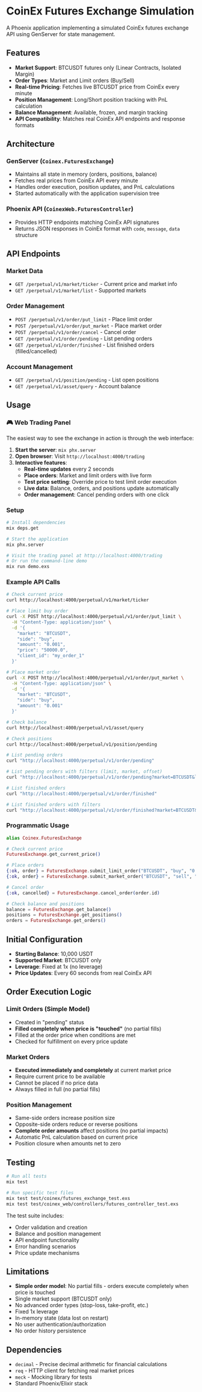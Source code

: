# CoinEx Futures Exchange Simulation

A Phoenix application implementing a simulated CoinEx futures exchange API using GenServer for state management.

## Features

- **Market Support**: BTCUSDT futures only (Linear Contracts, Isolated Margin)
- **Order Types**: Market and Limit orders (Buy/Sell)
- **Real-time Pricing**: Fetches live BTCUSDT price from CoinEx every minute
- **Position Management**: Long/Short position tracking with PnL calculation
- **Balance Management**: Available, frozen, and margin tracking
- **API Compatibility**: Matches real CoinEx API endpoints and response formats

## Architecture

### GenServer (`Coinex.FuturesExchange`)
- Maintains all state in memory (orders, positions, balance)
- Fetches real prices from CoinEx API every minute
- Handles order execution, position updates, and PnL calculations
- Started automatically with the application supervision tree

### Phoenix API (`CoinexWeb.FuturesController`)
- Provides HTTP endpoints matching CoinEx API signatures
- Returns JSON responses in CoinEx format with `code`, `message`, `data` structure

## API Endpoints

### Market Data
- `GET /perpetual/v1/market/ticker` - Current price and market info
- `GET /perpetual/v1/market/list` - Supported markets

### Order Management
- `POST /perpetual/v1/order/put_limit` - Place limit order
- `POST /perpetual/v1/order/put_market` - Place market order
- `POST /perpetual/v1/order/cancel` - Cancel order
- `GET /perpetual/v1/order/pending` - List pending orders
- `GET /perpetual/v1/order/finished` - List finished orders (filled/cancelled)

### Account Management
- `GET /perpetual/v1/position/pending` - List open positions
- `GET /perpetual/v1/asset/query` - Account balance

## Usage

### 🎮 **Web Trading Panel**
The easiest way to see the exchange in action is through the web interface:

1. **Start the server**: `mix phx.server`
2. **Open browser**: Visit `http://localhost:4000/trading`
3. **Interactive features**:
   - **Real-time updates** every 2 seconds
   - **Place orders**: Market and limit orders with live form
   - **Test price setting**: Override price to test limit order execution
   - **Live data**: Balance, orders, and positions update automatically
   - **Order management**: Cancel pending orders with one click

### Setup
```bash
# Install dependencies
mix deps.get

# Start the application
mix phx.server

# Visit the trading panel at http://localhost:4000/trading
# Or run the command-line demo
mix run demo.exs
```

### Example API Calls

```bash
# Check current price
curl http://localhost:4000/perpetual/v1/market/ticker

# Place limit buy order
curl -X POST http://localhost:4000/perpetual/v1/order/put_limit \
  -H "Content-Type: application/json" \
  -d '{
    "market": "BTCUSDT",
    "side": "buy", 
    "amount": "0.001",
    "price": "50000.0",
    "client_id": "my_order_1"
  }'

# Place market order
curl -X POST http://localhost:4000/perpetual/v1/order/put_market \
  -H "Content-Type: application/json" \
  -d '{
    "market": "BTCUSDT",
    "side": "buy",
    "amount": "0.001"
  }'

# Check balance
curl http://localhost:4000/perpetual/v1/asset/query

# Check positions
curl http://localhost:4000/perpetual/v1/position/pending

# List pending orders
curl "http://localhost:4000/perpetual/v1/order/pending"

# List pending orders with filters (limit, market, offset)
curl "http://localhost:4000/perpetual/v1/order/pending?market=BTCUSDT&limit=5&offset=0"

# List finished orders
curl "http://localhost:4000/perpetual/v1/order/finished"

# List finished orders with filters
curl "http://localhost:4000/perpetual/v1/order/finished?market=BTCUSDT&limit=10&offset=0"
```

### Programmatic Usage

```elixir
alias Coinex.FuturesExchange

# Check current price
FuturesExchange.get_current_price()

# Place orders
{:ok, order} = FuturesExchange.submit_limit_order("BTCUSDT", "buy", "0.1", "50000.0")
{:ok, order} = FuturesExchange.submit_market_order("BTCUSDT", "sell", "0.1")

# Cancel order
{:ok, cancelled} = FuturesExchange.cancel_order(order.id)

# Check balance and positions
balance = FuturesExchange.get_balance()
positions = FuturesExchange.get_positions()
orders = FuturesExchange.get_orders()
```

## Initial Configuration

- **Starting Balance**: 10,000 USDT
- **Supported Market**: BTCUSDT only
- **Leverage**: Fixed at 1x (no leverage)
- **Price Updates**: Every 60 seconds from real CoinEx API

## Order Execution Logic

### Limit Orders (Simple Model)
- Created in "pending" status
- **Filled completely when price is "touched"** (no partial fills)
- Filled at the order price when conditions are met
- Checked for fulfillment on every price update

### Market Orders  
- **Executed immediately and completely** at current market price
- Require current price to be available
- Cannot be placed if no price data
- Always filled in full (no partial fills)

### Position Management
- Same-side orders increase position size
- Opposite-side orders reduce or reverse positions
- **Complete order amounts** affect positions (no partial impacts)
- Automatic PnL calculation based on current price
- Position closure when amounts net to zero

## Testing

```bash
# Run all tests
mix test

# Run specific test files
mix test test/coinex/futures_exchange_test.exs
mix test test/coinex_web/controllers/futures_controller_test.exs
```

The test suite includes:
- Order validation and creation
- Balance and position management  
- API endpoint functionality
- Error handling scenarios
- Price update mechanisms

## Limitations

- **Simple order model**: No partial fills - orders execute completely when price is touched
- Single market support (BTCUSDT only)
- No advanced order types (stop-loss, take-profit, etc.)
- Fixed 1x leverage
- In-memory state (data lost on restart)
- No user authentication/authorization
- No order history persistence

## Dependencies

- `decimal` - Precise decimal arithmetic for financial calculations
- `req` - HTTP client for fetching real market prices
- `meck` - Mocking library for tests
- Standard Phoenix/Elixir stack